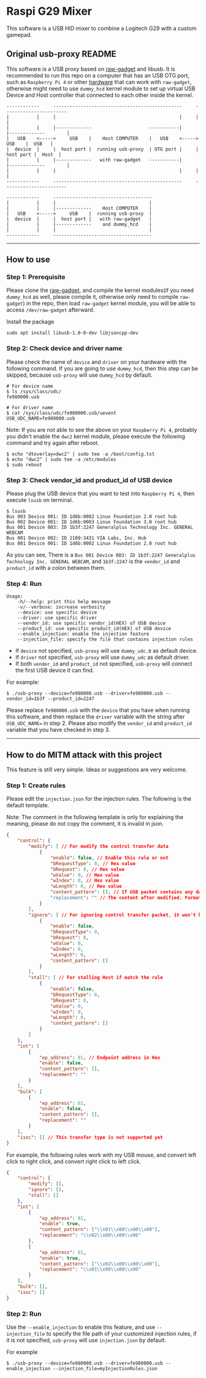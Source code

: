 # Raspi G29 Mixer
This software is a USB HID mixer to combine a Logitech G29 with a custom gamepad.

## Original usb-proxy README

This software is a USB proxy based on [raw-gadget](https://github.com/xairy/raw-gadget) and libusb. It is recommended to run this repo on a computer that has an USB OTG port, such as `Raspberry Pi 4` or other [hardware](https://github.com/xairy/raw-gadget/tree/master/tests#results) that can work with `raw-gadget`, otherwise might need to use `dummy_hcd` kernel module to set up virtual USB Device and Host controller that connected to each other inside the kernel.

```
------------     -----------------------------------------------     -----------------------
|          |     |                                             |     |                     |
|          |     |-------------                     -----------|     |-------------        |
|   USB    <----->     USB    |    Host COMPUTER    |   USB    <----->     USB    |  USB   |
|  device  |     |  host port |  running usb-proxy  | OTG port |     |  host port |  Host  |
|          |     |-------------   with raw-gadget   -----------|     |-------------        |
|          |     |                                             |     |                     |
------------     -----------------------------------------------     -----------------------
```

```
------------     ------------------------------------
|          |     |                                  |
|          |     |-------------    Host COMPUTER    |
|   USB    <----->     USB    |  running usb-proxy  |
|  device  |     |  host port |   with raw-gadget   |
|          |     |-------------    and dummy_hcd    |
|          |     |                                  |
------------     ------------------------------------
```

---

## How to use

### Step 1: Prerequisite

Please clone the [raw-gadget](https://github.com/xairy/raw-gadget), and compile the kernel modules(if you need `dummy_hcd` as well, please compile it, otherwise only need to compile `raw-gadget`) in the repo, then load `raw-gadget` kernel module, you will be able to access `/dev/raw-gadget` afterward.

Install the package
```shell
sudo apt install libusb-1.0-0-dev libjsoncpp-dev
```

### Step 2: Check device and driver name

Please check the name of `device` and `driver` on your hardware with the following command. If you are going to use `dummy_hcd`, then this step can be skipped, because `usb-proxy` will use `dummy_hcd` by default.

```shell
# For device name
$ ls /sys/class/udc/
fe980000.usb
```

```shell
# For driver name
$ cat /sys/class/udc/fe980000.usb/uevent
USB_UDC_NAME=fe980000.usb
```

Note: If you are not able to see the above on your `Raspberry Pi 4`, probably you didn't enable the `dwc2` kernel module, please execute the following command and try again after reboot.

```shell
$ echo "dtoverlay=dwc2" | sudo tee -a /boot/config.txt
$ echo "dwc2" | sudo tee -a /etc/modules
$ sudo reboot
```

### Step 3: Check vendor_id and product_id of USB device

Please plug the USB device that you want to test into `Raspberry Pi 4`, then execute `lsusb` on terminal.

```shell
$ lsusb
Bus 003 Device 001: ID 1d6b:0002 Linux Foundation 2.0 root hub
Bus 002 Device 001: ID 1d6b:0003 Linux Foundation 3.0 root hub
Bus 001 Device 003: ID 1b3f:2247 Generalplus Technology Inc. GENERAL WEBCAM
Bus 001 Device 002: ID 2109:3431 VIA Labs, Inc. Hub
Bus 001 Device 001: ID 1d6b:0002 Linux Foundation 2.0 root hub
```

As you can see, There is a `Bus 001 Device 003: ID 1b3f:2247 Generalplus Technology Inc. GENERAL WEBCAM`, and `1b3f:2247` is the `vendor_id` and `product_id` with a colon between them.

### Step 4: Run

```
Usage:
    -h/--help: print this help message
    -v/--verbose: increase verbosity
    --device: use specific device
    --driver: use specific driver
    --vendor_id: use specific vendor_id(HEX) of USB device
    --product_id: use specific product_id(HEX) of USB device
    --enable_injection: enable the injection feature
    --injection_file: specify the file that contains injection rules
```
- If `device` not specified, `usb-proxy` will use `dummy_udc.0` as default device.
- If `driver` not specified, `usb-proxy` will use `dummy_udc` as default driver.
- If both `vendor_id` and `product_id` not specified, `usb-proxy` will connect the first USB device it can find.

For example:
```shell
$ ./usb-proxy --device=fe980000.usb --driver=fe980000.usb --vendor_id=1b3f --product_id=2247
```

Please replace `fe980000.usb` with the `device` that you have when running this software, and then replace the `driver` variable with the string after `USB_UDC_NAME=` in step 2. Please also modify the `vendor_id` and `product_id` variable that you have checked in step 3.

---

## How to do MITM attack with this project

This feature is still very simple. Ideas or suggestions are very welcome.

### Step 1: Create rules

Please edit the `injection.json` for the injection rules. The following is the default template.

Note: The comment in the following template is only for explaining the meaning, please do not copy the comment, it is invalid in json.

```json
{
	"control": {
        "modify": [ // For modify the control transfer data
            {
                "enable": false, // Enable this rule or not
                "bRequestType": 0, // Hex value
                "bRequest": 0, // Hex value
                "wValue": 0, // Hex value
                "wIndex": 0, // Hex value
                "wLength": 0, // Hex value
                "content_pattern": [], // If USB packet contains any data that match any patterns, the matched data will be replaced with the value in "replacement". Format is Hex string, for example: \\x01\\x00\\x00\\x00
                "replacement": "" // The content after modified. Format is Hex string, for example: \\x02\\x00\\x00\\x00
            }
        ],
        "ignore": [ // For ignoring control transfer packet, it won't be sent to Host/Device if match the rule
            {
                "enable": false,
                "bRequestType": 0,
                "bRequest": 0,
                "wValue": 0,
                "wIndex": 0,
                "wLength": 0,
                "content_pattern": []
            }
        ],
        "stall": [ // For stalling Host if match the rule
            {
                "enable": false,
                "bRequestType": 0,
                "bRequest": 0,
                "wValue": 0,
                "wIndex": 0,
                "wLength": 0,
                "content_pattern": []
            }
        ]
    },
    "int": [
        {
            "ep_address": 81, // Endpoint address in Hex
            "enable": false,
            "content_pattern": [],
            "replacement": ""
        }
    ],
    "bulk": [
        {
            "ep_address": 81,
            "enable": false,
            "content_pattern": [],
            "replacement": ""
        }
    ],
	"isoc": [] // This transfer type is not supported yet
}
```

For example, the following rules work with my USB mouse, and convert left click to right click, and convert right click to left click.
```json
{
    "control": {
        "modify": [],
        "ignore": [],
        "stall": []
    },
    "int": [
        {
            "ep_address": 81,
            "enable": true,
            "content_pattern": ["\\x01\\x00\\x00\\x00"],
            "replacement": "\\x02\\x00\\x00\\x00"
        },
        {
            "ep_address": 81,
            "enable": true,
            "content_pattern": ["\\x02\\x00\\x00\\x00"],
            "replacement": "\\x01\\x00\\x00\\x00"
        }
    ],
    "bulk": [],
    "isoc": []
}
```

### Step 2: Run

Use the `--enable_injection` to enable this feature, and use `--injection_file` to specify the file path of your customized injection rules, if it is not specified, `usb-proxy` will use `injection.json` by default.

For example
```
$ ./usb-proxy --device=fe980000.usb --driver=fe980000.usb --enable_injection --injection_file=myInjectionRules.json
```
